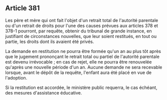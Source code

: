Article 381
----
Les père et mère qui ont fait l'objet d'un retrait total de l'autorité parentale
ou d'un retrait de droits pour l'une des causes prévues aux articles 378 et
378-1 pourront, par requête, obtenir du tribunal de grande instance, en
justifiant de circonstances nouvelles, que leur soient restitués, en tout ou
partie, les droits dont ils avaient été privés.

La demande en restitution ne pourra être formée qu'un an au plus tôt après que
le jugement prononçant le retrait total ou partiel de l'autorité parentale est
devenu irrévocable ; en cas de rejet, elle ne pourra être renouvelée qu'après
une nouvelle période d'un an. Aucune demande ne sera recevable lorsque, avant le
dépôt de la requête, l'enfant aura été placé en vue de l'adoption.

Si la restitution est accordée, le ministère public requerra, le cas échéant,
des mesures d'assistance éducative.
